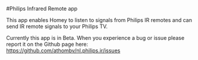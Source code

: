 #Philips Infrared Remote app

This app enables Homey to listen to signals from Philips IR remotes and can send IR remote signals to your Philips TV.

Currently this app is in Beta. When you experience a bug or issue please report it on the Github page here: https://github.com/athombv/nl.philips.ir/issues
